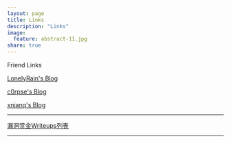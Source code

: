 ```yaml
---
layout: page
title: Links
description: "Links"
image:
  feature: abstract-11.jpg
share: true
---
```



Friend Links

[LonelyRain's Blog](http://lonelyrain.me/)

[c0rpse's Blog](http://suroot.cn/)

[xnianq's Blog](http://xnianq.cn/)


---


[漏洞赏金Writeups列表](https://pentester.land/list-of-bug-bounty-writeups)

---
